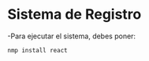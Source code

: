 <h1> Sistema de Registro </h1>

-Para ejecutar el sistema, debes poner: 

``` nmp install react ```
